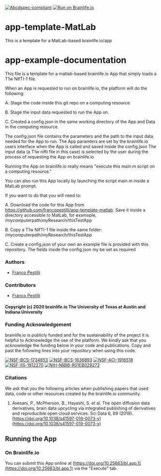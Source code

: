 [![Abcdspec-compliant](https://img.shields.io/badge/ABCD_Spec-v1.1-green.svg)](https://github.com/brain-life/abcd-spec)
[![Run on Brainlife.io](https://img.shields.io/badge/Brainlife-bl.app.1-blue.svg)](https://doi.org/10.25663/bl.app.1)

# app-template-MatLab
This is a template for a MatLab-based brainlife.io/app

# app-example-documentation
This file is a template for a matlab-based brainlife.io App that simply loads a T1w NIfTI-1 file.

When an App is requested to run on brainlife.io, the platform will do the following:

A. Stage the code inside this git repo on a computing resource.

B. Stage the input data requested to run the App on.

C. Created a config.json in the same working directory of the App and Data in the computing resource.

The config.json file contains the parameters and the path to the input data needed for the App to run. 
The App paramters are set by the brainlife.io users interface when the App is called and saved inside the config.json
The input data (a T1w nifti file in this case) is selected by the user during the process of requesting the App on brainlife.io 
 
Running the App on brainlife.io really means "execute this main.m script on a computing resource."

You can also run this App locally by launching the script main.m inside a MatLab prompt. 

If you want to do that you will need to:

A. Download the code for this App from https://github.com/francopestilli/app-template-matlab. Save it inside a directory accessible to MatLab, 
   for examople, /mycomputerpath/myResearch/thisTestApp

B. Copy a T1w NIfTI-1 file inside the same folder: /mycomputerpath/myResearch/thisTestApp

C. Create a config.json of your own an example file is provided with this repository. The fields inside the config.json my be set as required
 
### Authors
- [Franco Pestilli](pestilli@utexas.edu)

### Contributors
- [Franco Pestilli](pestilli@utexas.edu)

#### Copyright (c) 2020 brainlife.io The University of Texas at Austin and Indiana University

### Funding Acknowledgement
brainlife.io is publicly funded and for the sustainability of the project it is helpful to Acknowledge the use of the platform. We kindly ask that you acknowledge the funding below in your code and publications. Copy and past the following lines into your repository when using this code.

[![NSF-BCS-1734853](https://img.shields.io/badge/NSF_BCS-1734853-blue.svg)](https://nsf.gov/awardsearch/showAward?AWD_ID=1734853)
[![NSF-BCS-1636893](https://img.shields.io/badge/NSF_BCS-1636893-blue.svg)](https://nsf.gov/awardsearch/showAward?AWD_ID=1636893)
[![NSF-ACI-1916518](https://img.shields.io/badge/NSF_ACI-1916518-blue.svg)](https://nsf.gov/awardsearch/showAward?AWD_ID=1916518)
[![NSF-IIS-1912270](https://img.shields.io/badge/NSF_IIS-1912270-blue.svg)](https://nsf.gov/awardsearch/showAward?AWD_ID=1912270)
[![NIH-NIBIB-R01EB029272](https://img.shields.io/badge/NIH_NIBIB-R01EB029272-green.svg)](https://grantome.com/grant/NIH/R01-EB029272-01)

### Citations
We ask that you the following articles when publishing papers that used data, code or other resources created by the brainlife.io community.

1. Avesani, P., McPherson, B., Hayashi, S. et al. The open diffusion data derivatives, brain data upcycling via integrated publishing of derivatives and reproducible open cloud services. Sci Data 6, 69 (2019). [https://doi.org/10.1038/s41597-019-0073-y](https://doi.org/10.1038/s41597-019-0073-y)


## Running the App 

### On Brainlife.io

You can submit this App online at [https://doi.org/10.25663/bl.app.1](https://doi.org/10.25663/bl.app.1) via the "Execute" tab.
